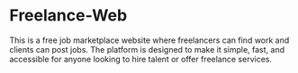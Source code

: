 # Freelance-Web
This is a free job marketplace website where freelancers can find work and clients can post jobs. The platform is designed to make it simple, fast, and accessible for anyone looking to hire talent or offer freelance services.